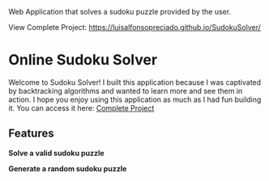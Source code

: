 Web Application that solves a sudoku puzzle provided by the user.

View Complete Project: https://luisalfonsopreciado.github.io/SudokuSolver/

# Online Sudoku Solver

Welcome to Sudoku Solver! I built this application because I was captivated by backtracking algorithms and wanted to learn more and see them in action.
I hope you enjoy using this application as much as I had fun building it. You can access it here: <a href="https://luisalfonsopreciado.github.io/SudokuSolver/">Complete Project</a>

## Features

**Solve a valid sudoku puzzle**

**Generate a random sudoku puzzle**